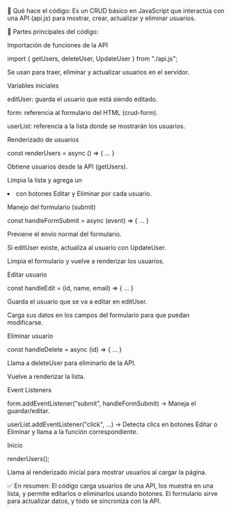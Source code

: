 🔹 Qué hace el código:
Es un CRUD básico en JavaScript que interactúa con una API (api.js) para mostrar, crear, actualizar y eliminar usuarios.

🔹 Partes principales del código:

Importación de funciones de la API

import { getUsers, deleteUser, UpdateUser } from "./api.js";


Se usan para traer, eliminar y actualizar usuarios en el servidor.

Variables iniciales

editUser: guarda el usuario que está siendo editado.

form: referencia al formulario del HTML (crud-form).

userList: referencia a la lista donde se mostrarán los usuarios.

Renderizado de usuarios

const renderUsers = async () => { ... }


Obtiene usuarios desde la API (getUsers).

Limpia la lista y agrega un <li> con botones Editar y Eliminar por cada usuario.

Manejo del formulario (submit)

const handleFormSubmit = async (event) => { ... }


Previene el envío normal del formulario.

Si editUser existe, actualiza al usuario con UpdateUser.

Limpia el formulario y vuelve a renderizar los usuarios.

Editar usuario

const handleEdit = (id, name, email) => { ... }


Guarda el usuario que se va a editar en editUser.

Carga sus datos en los campos del formulario para que puedan modificarse.

Eliminar usuario

const handleDelete = async (id) => { ... }


Llama a deleteUser para eliminarlo de la API.

Vuelve a renderizar la lista.

Event Listeners

form.addEventListener("submit", handleFormSubmit) → Maneja el guardar/editar.

userList.addEventListener("click", ...) → Detecta clics en botones Editar o Eliminar y llama a la función correspondiente.

Inicio

renderUsers();


Llama al renderizado inicial para mostrar usuarios al cargar la página.

✅ En resumen:
El código carga usuarios de una API, los muestra en una lista, y permite editarlos o eliminarlos usando botones. El formulario sirve para actualizar datos, y todo se sincroniza con la API.